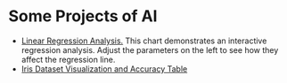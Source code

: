 # Some Projects of AI
- [Linear Regression Analysis.][def2] This chart demonstrates an interactive regression analysis. Adjust the parameters on the left to see how they affect the regression line.
- [Iris Dataset Visualization and Accuracy Table][def]

[def]: https://kkjuan.github.io/AI_Workspace/Iris_Visualization/iris_visualization_and_accuracy.html
[def2]: https://kkjuan.github.io/WebSim_LR_demo/